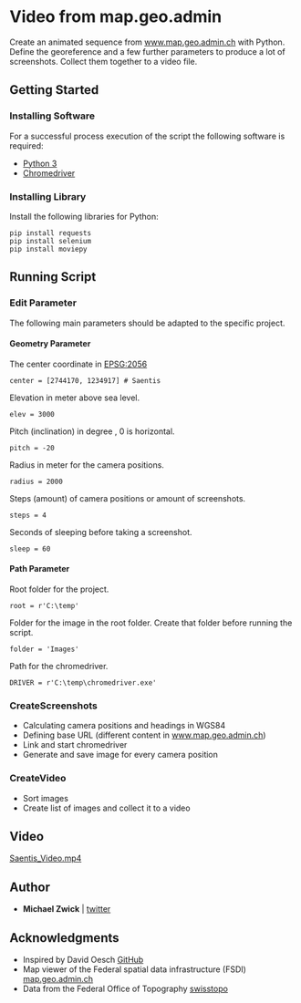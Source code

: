 
# Video from map.geo.admin

Create an animated sequence from www.map.geo.admin.ch with Python. Define the georeference and a few further parameters to produce a lot of screenshots. Collect them together to a video file.

## Getting Started

### Installing Software

For a successful process execution of the script the following software is required:
- [Python 3](https://www.python.org/downloads)
- [Chromedriver](http://chromedriver.chromium.org/downloads)

### Installing Library

Install the following libraries for Python:

```
pip install requests
pip install selenium
pip install moviepy
```

## Running Script

### Edit Parameter

The following main parameters should be adapted to the specific project.

#### Geometry Parameter
The center coordinate  in [EPSG:2056](http://spatialreference.org/ref/epsg/ch1903-lv95/)
```
center = [2744170, 1234917] # Saentis
```
Elevation in meter above sea level.
```
elev = 3000
```
Pitch (inclination) in degree , 0 is horizontal.
```
pitch = -20
```
Radius in meter for the camera positions.
```
radius = 2000
```
Steps (amount) of camera positions or amount of screenshots.
```
steps = 4
```
Seconds of sleeping before taking a screenshot.
```
sleep = 60
```

#### Path Parameter
Root folder for the project.
```
root = r'C:\temp'
```
Folder for the image in the root folder. Create that folder before running the script.
```
folder = 'Images'
```
Path for the chromedriver.
```
DRIVER = r'C:\temp\chromedriver.exe'
```

### CreateScreenshots

 - Calculating camera positions and headings in WGS84
 - Defining base URL (different content in www.map.geo.admin.ch)
 - Link and start chromedriver
 - Generate and save image for every camera position 

### CreateVideo

 - Sort images
 - Create list of images and collect it to a video

## Video

[Saentis_Video.mp4](Saentis_Video.mp4)

## Author

* **Michael Zwick** | [twitter](https://twitter.com/zwickmichael)


## Acknowledgments

* Inspired by David Oesch [GitHub](https://github.com/davidoesch)
* Map viewer of the Federal spatial data infrastructure (FSDI) [map.geo.admin.ch](https://github.com/davidoesch)
* Data from the Federal Office of Topography [swisstopo](https://swisstopo.ch)
